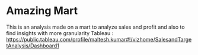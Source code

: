 # Amazing Mart
This is an analysis made on a mart to analyze sales and profit and also to find insights with more granularity
Tableau : https://public.tableau.com/profile/maltesh.kumar#!/vizhome/SalesandTargetAnalysis/Dashboard1
